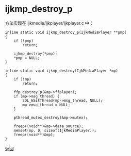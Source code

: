 # ijkmp\_destroy\_p

方法实现在 ijkmedia/ijkplayer/ijkplayer.c 中：

```
inline static void ijkmp_destroy_p(IjkMediaPlayer **pmp)
{
    if (!pmp)
        return;

    ijkmp_destroy(*pmp);
    *pmp = NULL;
}

inline static void ijkmp_destroy(IjkMediaPlayer *mp)
{
    if (!mp)
        return;

    ffp_destroy_p(&mp->ffplayer);
    if (mp->msg_thread) {
        SDL_WaitThread(mp->msg_thread, NULL);
        mp->msg_thread = NULL;
    }

    pthread_mutex_destroy(&mp->mutex);

    freep((void**)&mp->data_source);
    memset(mp, 0, sizeof(IjkMediaPlayer));
    freep((void**)&mp);
}
```

[返回](ijkmp_dec_ref_p.md)